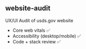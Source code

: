 ## website-audit
UX/UI Audit of usds.gov website

- Core web vitals ✅
- Accessibility (desktop/mobile) ✅
- Code + stack review ✅
